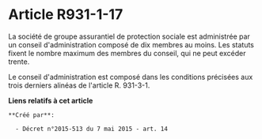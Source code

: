 # Article R931-1-17

La société de groupe assurantiel de protection sociale est administrée par un conseil d'administration composé de dix membres
au moins. Les statuts fixent le nombre maximum des membres du conseil, qui ne peut excéder trente. 

Le conseil d'administration est composé dans les conditions précisées aux trois derniers alinéas de l'article R. 931-3-1.

**Liens relatifs à cet article**

	**Créé par**:

	  - Décret n°2015-513 du 7 mai 2015 - art. 14
